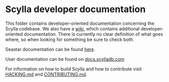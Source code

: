 # Scylla developer documentation

This folder contains developer-oriented documentation
concerning the Scylla codebase.
We also have a [wiki](https://github.com/scylladb/scylla/wiki), which contains
additional developer-oriented documentation. There is currently no clear
definition of what goes where, so when looking for something be sure to check
both.

Seastar documentation can be found [here](http://docs.seastar.io/master/index.html).

User documentation can be found on
[docs.scylladb.com](https://docs.scylladb.com/)

For information on how to build Scylla and how to contribute visit
[HACKING.md](../../HACKING.md) and [CONTRIBUTING.md](../../CONTRIBUTING.md).
